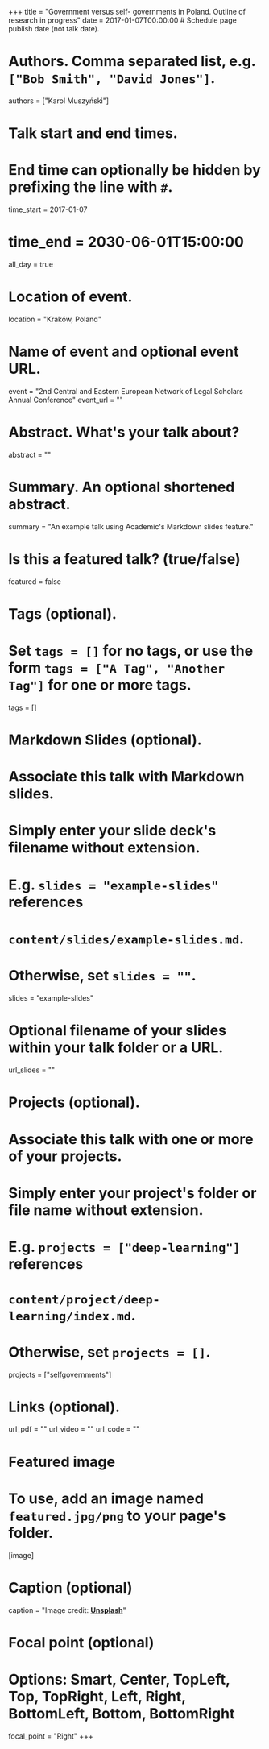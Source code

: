 +++
title = "Government versus self- governments in Poland. Outline of research in progress"
date = 2017-01-07T00:00:00  # Schedule page publish date (not talk date).

# Authors. Comma separated list, e.g. `["Bob Smith", "David Jones"]`.
authors = ["Karol Muszyński"]

# Talk start and end times.
#   End time can optionally be hidden by prefixing the line with `#`.
time_start = 2017-01-07
#   time_end = 2030-06-01T15:00:00
all_day = true

# Location of event.
location = "Kraków, Poland"

# Name of event and optional event URL.
event = "2nd Central and Eastern European Network of Legal Scholars Annual Conference"
event_url = ""

# Abstract. What's your talk about?
abstract = ""

# Summary. An optional shortened abstract.
summary = "An example talk using Academic's Markdown slides feature."

# Is this a featured talk? (true/false)
featured = false

# Tags (optional).
#   Set `tags = []` for no tags, or use the form `tags = ["A Tag", "Another Tag"]` for one or more tags.
tags = []

# Markdown Slides (optional).
#   Associate this talk with Markdown slides.
#   Simply enter your slide deck's filename without extension.
#   E.g. `slides = "example-slides"` references 
#   `content/slides/example-slides.md`.
#   Otherwise, set `slides = ""`.
slides = "example-slides"

# Optional filename of your slides within your talk folder or a URL.
url_slides = ""

# Projects (optional).
#   Associate this talk with one or more of your projects.
#   Simply enter your project's folder or file name without extension.
#   E.g. `projects = ["deep-learning"]` references 
#   `content/project/deep-learning/index.md`.
#   Otherwise, set `projects = []`.
projects = ["selfgovernments"]

# Links (optional).
url_pdf = ""
url_video = ""
url_code = ""

# Featured image
# To use, add an image named `featured.jpg/png` to your page's folder. 
[image]
  # Caption (optional)
  caption = "Image credit: [**Unsplash**](https://unsplash.com/photos/bzdhc5b3Bxs)"

  # Focal point (optional)
  # Options: Smart, Center, TopLeft, Top, TopRight, Left, Right, BottomLeft, Bottom, BottomRight
  focal_point = "Right"
+++
